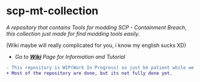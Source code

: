 # scp-mt-collection
_A repository that contains Tools for modding SCP - Containment Breach, this collection just made for find modding tools easily._

(Wiki maybe will really complicated for you, i know my english sucks XD)

* *Go to **[Wiki](https://github.com/WH0LEWHALE/scp-mt-collection/wiki)** Page for Information and Tutorial*

```diff
- This repository is WIP(Work In Progress) so just be patient while we making this repository more good.
+ Most of the repository are done, but its not fully done yet.
```
